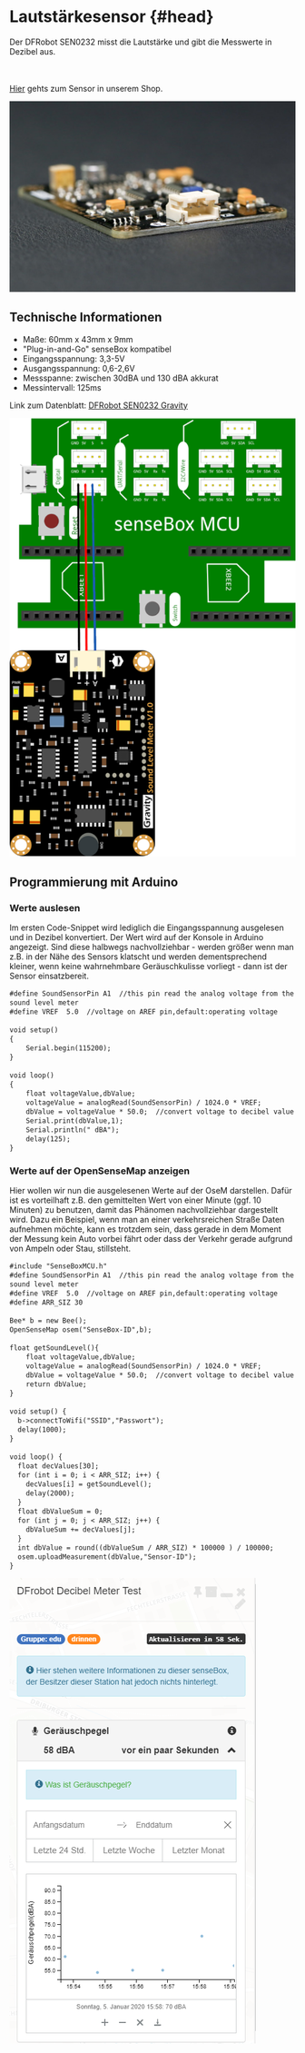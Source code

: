# Lautstärkesensor {#head}
<div class="description">Der DFRobot SEN0232 misst die Lautstärke und gibt die Messwerte in Dezibel aus. </div>

<div class="line">
    <br>
    <br>
</div>

[Hier](https://sensebox.kaufen/product/lautstarkesensor) gehts zum Sensor in unserem Shop.

![Der Geräuschpegel-Sensor](https://github.com/sensebox/resources/raw/master/gitbook_pictures/decibel_meter.jpg)

## Technische Informationen

* Maße: 60mm x 43mm x 9mm
* "Plug-in-and-Go" senseBox kompatibel
* Eingangsspannung: 3,3-5V
* Ausgangsspannung: 0,6-2,6V
* Messspanne: zwischen 30dBA und 130 dBA akkurat
* Messintervall: 125ms

Link zum Datenblatt: [DFRobot SEN0232 Gravity](https://www.mouser.de/pdfdocs/SEN0232_Web.pdf)

![Anschluss des Sensors](https://github.com/sensebox/resources/raw/master/gitbook_pictures/SoundLevelMeter.png)


## Programmierung mit Arduino

### Werte auslesen
Im ersten Code-Snippet wird lediglich die Eingangsspannung ausgelesen und in Dezibel konvertiert. Der Wert wird auf der Konsole in Arduino angezeigt.
Sind diese halbwegs nachvollziehbar - werden größer wenn man z.B. in der Nähe des Sensors klatscht und werden dementsprechend kleiner, wenn keine wahrnehmbare Geräuschkulisse vorliegt - dann ist der Sensor einsatzbereit.
```arduino
#define SoundSensorPin A1  //this pin read the analog voltage from the sound level meter
#define VREF  5.0  //voltage on AREF pin,default:operating voltage

void setup()
{
    Serial.begin(115200);
}

void loop()
{
    float voltageValue,dbValue;
    voltageValue = analogRead(SoundSensorPin) / 1024.0 * VREF;
    dbValue = voltageValue * 50.0;  //convert voltage to decibel value
    Serial.print(dbValue,1);
    Serial.println(" dBA");
    delay(125);
}
```

### Werte auf der OpenSenseMap anzeigen
Hier wollen wir nun die ausgelesenen Werte auf der OseM darstellen. Dafür ist es vorteilhaft z.B. den gemittelten Wert von einer Minute (ggf. 10 Minuten) zu benutzen, damit das Phänomen nachvollziehbar dargestellt wird. Dazu ein Beispiel, wenn man an einer verkehrsreichen Straße Daten aufnehmen möchte, kann es trotzdem sein, dass gerade in dem Moment der Messung kein Auto vorbei fährt oder dass der Verkehr gerade aufgrund von Ampeln oder Stau, stillsteht.
```arduino
#include "SenseBoxMCU.h"
#define SoundSensorPin A1  //this pin read the analog voltage from the sound level meter
#define VREF  5.0  //voltage on AREF pin,default:operating voltage
#define ARR_SIZ 30

Bee* b = new Bee();
OpenSenseMap osem("SenseBox-ID",b);

float getSoundLevel(){
    float voltageValue,dbValue;
    voltageValue = analogRead(SoundSensorPin) / 1024.0 * VREF;
    dbValue = voltageValue * 50.0;  //convert voltage to decibel value
    return dbValue;
}

void setup() {
  b->connectToWifi("SSID","Passwort");
  delay(1000);
}

void loop() {
  float decValues[30];
  for (int i = 0; i < ARR_SIZ; i++) {
    decValues[i] = getSoundLevel();
    delay(2000);
  }
  float dbValueSum = 0;
  for (int j = 0; j < ARR_SIZ; j++) {
    dbValueSum += decValues[j];
  }
  int dbValue = round((dbValueSum / ARR_SIZ) * 100000 ) / 100000;
  osem.uploadMeasurement(dbValue,"Sensor-ID");
}
```

![Werte auf der OpenSenseMap](https://github.com/sensebox/resources/raw/master/gitbook_pictures/osem_showcase.png)